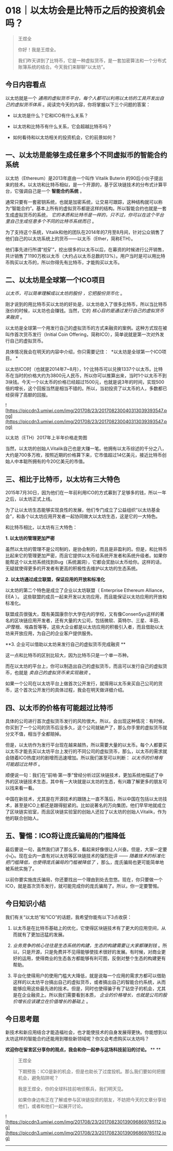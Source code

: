 # 018｜以太坊会是比特币之后的投资机会吗？

> 王煜全
> 
> 你好！我是王煜全。
> 
> 我们昨天讲到了比特币，它是一种虚拟货币，是一套加密算法和一个分布式账簿系统的结合。今天我们来聊聊“以太坊”。

## 今日内容看点

以太坊就是一个 *通用的虚拟货币平台，每个人都可以利用以太坊的工具开发出自己的虚拟货币体系* 。阅读完今天的内容，你将掌握以下三个问题的答案：

* 以太坊是什么？它和ICO有什么关系？

* 以太坊和比特币有什么关系，它会超越比特币吗？

* 如何看待和以太坊相关的投资机会，它的前景如何？

## 一、以太坊是能够生成任意多个不同虚拟币的智能合约系统

以太坊（Ethereum）是2013年底由一个叫作 Vitalik Buterin 的90后小伙子提出来的技术。以太坊和比特币相似，是一个开源的，基于区块链技术的分布式计算平台，它强调自己是一个 **智能合约系统** 。

通常只要有一套密钥系统，也就是加密系统，让交易可跟踪，这种结构就可以称为“智能合约”。基本上所有的虚拟货币都是这样的结构。所以智能合约也就是一套生成虚拟货币的系统， *它的本质和比特币是一样的，只不过，你可以在这个平台里自己生成任意多个不同的比特币系统而已* 。

为了支持这个系统，Vitalik和他的团队在2014年的7月至8月间，针对公众销售了他们自己的以太坊系统上的货币——以太币（Ether，简称ETH）。

他们事先进行所谓“挖矿”，挖出很多的以太币以后，在募资的时候进行公开销售，共计销售了1190万枚以太币（大约占以太币总数的13%）。用户当时是可以用比特币购买以太币的，所以你得先有比特币，才能购买以太币。

## 二、以太坊是全球第一个ICO项目

 *以太币，可以简单理解成以太坊的股份 ，它把股份货币化* 。

刚才说到的用比特币买以太坊的好处是，以太坊收入了很多比特币，所以当比特币涨价的时候，以太坊也会赚钱。当然，它的 *核心目的是通过发行自己的虚拟货币来融资* 。

以太坊是全球第一个用发行自己的虚拟货币的方式来融资的案例。这种方式现在被叫作首次货币发行（Initial Coin Offering，简称ICO），简单说就是第一次对外发行自己的虚拟货币。

具体情况我会在明天的内容中介绍，你只需要记住：  *以太坊是全球第一个ICO项目。 *

以太坊ICO时（也就是2014年7~8月），1个比特币可以兑换1337个以太币。比特币在当时的价格大约为3800元人民币，所以你可以推算出来，当时1个以太币不到3块钱。今天一个以太币的价格已经超过1500元，也就是说3年的时间，实现500倍的增长，这个回报当然是相当不错的。所以，当初投资了以太币的人，多数都已经获得了高额的回报。

![https://piccdn3.umiwi.com/img/201708/23/201708230040313039393547.png](https://piccdn3.umiwi.com/img/201708/23/201708230040313039393547.png)

以太坊（ETH）2017年上半年价格走势图

当然，以太坊的创始人Vitalik自己也是大赚一笔。他拥有以太币综述的千分之八，大约是700多万枚，按照近期的价格算下来，它市值超过14亿美元，接近比特币创始人中本聪所拥有的今20亿美元的市值。

## 三、相比于比特币，以太坊有三大特色

2015年7月30日，因为他们在一年前利用ICO的方式募到了足够多的钱，所以一年之后，以太坊正式上线。

为了让以太坊生态能够实现良性的发展，他们专门成立了公益组织“以太坊基金会”，和各个以太坊应用开发者一起协同做大以太坊生态，这是它的一大特色。

和比特币相比，以太坊有三大特色：

 **1. 以太坊的管理更加严密**  

虽然以太坊的管理不是公司制的，是协会制的，而且是非盈利的。但是，和比特币比起来它的管理更加严密，而且它提供以太币给系统开发者和系统升级者。如果你能帮这个以太坊系统找到Bug（系统漏洞），它都会奖励以太币给你。这样的话，无疑就使得更多的开发者有更高的积极性去维护以太坊的生态系统。

 **2. 以太坊通过成立联盟，保证应用的开放和标准化**

以太坊的第二个特色是成立了企业以太坊联盟（ Enterprise Ethereum Alliance，EEA ）。 这些联盟的成员一起来开发以太坊应用，而且能保证以太坊应用的开放和标准化。

联盟成员很强大，既有美国康奈尔大学在内的学校，又有像ConsenSys这样的著名的区块链应用开发者，还有大量的大公司，包括微软、英特尔、三星、丰田、JP摩根、埃森哲等等，这些大企业都是以太坊应用的积极引入者，而且借助以太坊来开放应用，为自己的企业客户提供服务。

 **3. 企业可以借助以太坊来发行自己的虚拟货币完成融资 **

这一点和比特币的区别比较大，因为比特币只是一个单一币种。 

而在以太坊的平台上，你可以制造出自己的虚拟货币，而且可以发行自己的虚拟货币，也就是 *卖自己的虚拟货币来实现融资* 。

如果一个公司在以太坊平台上做首次公开发行，就得用以太币来买自己公司的货币，这个首次公开发行的具体过程，我会在明天做详细介绍。

## 四、以太币的价格有可能超过比特币

具体的公司进行首次虚拟货币发行的风险很大。所以，会出现这种情况：有时候，你买到了一个公司的货币后没多久，这个公司就破产了，那么你手里的虚拟货币就分文不值，相当于全都赔掉。

但是，以太坊作为发行平台现在越来越热，所以需要大量的以太币。每个人都要买以太币才能去买以太坊平台上发行的不同公司的虚拟货币，那么，以太币的需求就会随着ICO热度对的剧增而迅速增加。所以我们甚至可以判断： *以太币的价格有可能超过比特币* 。

顺便说一句：我们在“前哨·第一季”曾经分析过区块链技术，更加系统地描述了中外的区块链技术生态，其中有一大块就是以太坊的生态，有兴趣了解更多的朋友可以找来看一看。

中国在新技术，尤其是在开源技术的跟随上一直不落后，所以中国在包括以太坊技术，甚至是ICO上都还是跟得挺紧的。比如说著名的万向集团，他们早早地就成立了区块链实验室，而且区块链实验室的创始人还拉了以太坊的创始人Vitalik，作为他的联合创始人。

## 五、警惕：ICO将让庞氏骗局的门槛降低

最后要说一句，虽然我们讲了那么多，看起来好像很让人兴奋。但是，大家一定要小心。现在业内一直有对以太坊等区块链技术的强烈批评 —— *随着技术的标准化把门槛降低，也使得庞氏骗局的门槛被降低了* ，那么，庞氏骗局也更可能简单地被系统实施了。

以前你要实施庞氏骗局，你还要找出一个理由到处去忽悠。现在，你只要做一个ICO，就是首次货币发行，就可能完成你的庞氏骗局了。所以，你一定要警惕。

## 今日知识小结

我们有关“以太坊”和“ICO”的话题，我希望你能有以下3点收获：

1. 以太币是在比特币基础上的优化，它使得区块链技术有了更大的应用空间，从而就有了更加迅猛的发展。

2. *业务竞争的核心往往是生态系统的构建，生态的构建需要让大家都赚到钱* 。所以，只是开源，只是免费并不见得能够使技术很好的发展。有时候，对商业更好的运用，使得商业的生态各方都能够有利可图，反倒对整个生态的构建更有帮助。

3. 平台化使得用户的使用门槛大大降低，就是说每一个应用的需求方都可以借助这样的以太坊平台搞出自己的虚拟货币，或者搞出自己的智能合约系统，从而能够应用这些最先进的技术。但是，同时也使得骗子有了钻空子的机会，尤其是在企业融资上。所以我们需要看到本质， *企业的价格增长，也就是公司的股价增长应该建立在价值增长的基础上* 。

## 今日思考题

新技术和新应用结合才能造福社会，也才能使技术的自身发展得更快。你能想到以太坊这样的智能合约还能用到哪些新领域呢？你又会考虑购买以太坊吗？

 **欢迎你在留言区分享你的观点，我会和你一起参与这场科技前沿的讨论。**  ** **

> 王煜全
> 
> 下期预告：ICO是新的机会，但是也助长了过度投机。那么我们要如何把握机会，避免陷阱呢？
> 
> 我是王煜全，你的全球科技前哨侦察兵，我们明天见。
> 
> 如果你身边有正在了解或参与区块链投资的朋友，不妨把今天的文章分享给他们，或者和他们一起展开讨论。 

![https://piccdn3.umiwi.com/img/201708/23/201708230139096869785112.jpg](https://piccdn3.umiwi.com/img/201708/23/201708230139096869785112.jpg)

---
